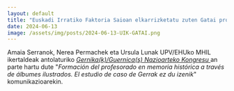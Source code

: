 ```yaml
---
layout: default
title: "Euskadi Irratiko Faktoria Saioan elkarrizketatu zuten Gatai proiektuko Ursula eta Amaia"
date: 2024-06-13
image: /assets/img/posts/2024-06-13-UIK-GATAI.png
---
```


Amaia Serranok, Nerea Permachek eta Ursula Lunak UPV/EHUko MHIL ikertaldeak antolaturiko
<a href="https://www.uik.eus/eu/jarduera/nazioarteko-kongresua-gernikak-guernicas-trauma-historikoaren-birsemantizazioak" target="_blank">
<i>
Gernika(k)/Guernica(s) Nazioarteko Kongresu
</i>
</a>
an parte hartu dute
"<i>Formación del profesorado en memoria histórica a través de álbumes ilustrados. El estudio de caso de Gerrak ez du izenik</i>"
komunikazioarekin.
